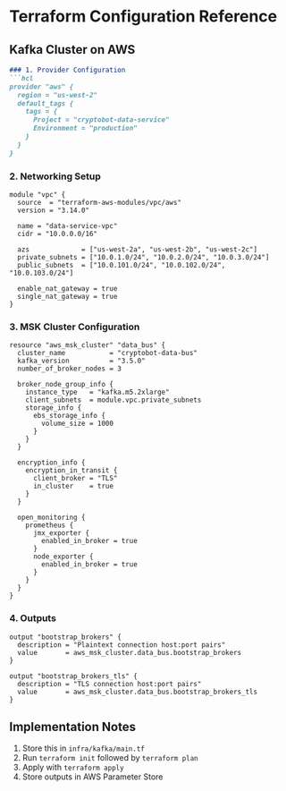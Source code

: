# Terraform Configuration Reference

## Kafka Cluster on AWS

```markdown
### 1. Provider Configuration
```hcl
provider "aws" {
  region = "us-west-2"
  default_tags {
    tags = {
      Project = "cryptobot-data-service"
      Environment = "production"
    }
  }
}
```

### 2. Networking Setup
```hcl
module "vpc" {
  source  = "terraform-aws-modules/vpc/aws"
  version = "3.14.0"

  name = "data-service-vpc"
  cidr = "10.0.0.0/16"

  azs             = ["us-west-2a", "us-west-2b", "us-west-2c"]
  private_subnets = ["10.0.1.0/24", "10.0.2.0/24", "10.0.3.0/24"]
  public_subnets  = ["10.0.101.0/24", "10.0.102.0/24", "10.0.103.0/24"]

  enable_nat_gateway = true
  single_nat_gateway = true
}
```

### 3. MSK Cluster Configuration
```hcl
resource "aws_msk_cluster" "data_bus" {
  cluster_name           = "cryptobot-data-bus"
  kafka_version          = "3.5.0"
  number_of_broker_nodes = 3

  broker_node_group_info {
    instance_type   = "kafka.m5.2xlarge"
    client_subnets  = module.vpc.private_subnets
    storage_info {
      ebs_storage_info {
        volume_size = 1000
      }
    }
  }

  encryption_info {
    encryption_in_transit {
      client_broker = "TLS"
      in_cluster    = true
    }
  }

  open_monitoring {
    prometheus {
      jmx_exporter {
        enabled_in_broker = true
      }
      node_exporter {
        enabled_in_broker = true
      }
    }
  }
}
```

### 4. Outputs
```hcl
output "bootstrap_brokers" {
  description = "Plaintext connection host:port pairs"
  value       = aws_msk_cluster.data_bus.bootstrap_brokers
}

output "bootstrap_brokers_tls" {
  description = "TLS connection host:port pairs"
  value       = aws_msk_cluster.data_bus.bootstrap_brokers_tls
}
```

## Implementation Notes
1. Store this in `infra/kafka/main.tf`
2. Run `terraform init` followed by `terraform plan`
3. Apply with `terraform apply`
4. Store outputs in AWS Parameter Store